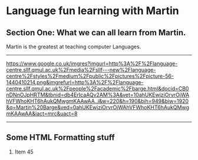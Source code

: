 <h1> Language fun learning with Martin</h1>
<h2>Section One: What we can all learn from Martin.</h2>
<p> Martin is the greatest at teaching computer Languages.</p>

<hr>

<img>https://www.google.co.uk/imgres?imgurl=http%3A%2F%2Flanguage-centre.sllf.qmul.ac.uk%2Fmedia%2Fsllf---new%2Flanguage-centre%2Fstyles%2Fmedium%2Fpublic%2Fpictures%2Fpicture-56-1440410214.png&imgrefurl=http%3A%2F%2Flanguage-centre.sllf.qmul.ac.uk%2Fpeople%2Facademic%2Fbarge.html&docid=CB0nDNnOJpHRTM&tbnid=db4ErIcaAQv2AM%3A&vet=10ahUKEwjziOrvrOjWAhVFWhoKHT6hAukQMwgmKAAwAA..i&w=220&h=190&bih=949&biw=1920&q=Martin%20Barge&ved=0ahUKEwjziOrvrOjWAhVFWhoKHT6hAukQMwgmKAAwAA&iact=mrc&uact=8

<hr>
<h2>Some HTML Formatting stuff</h2>
<ol>
  <li> Item 45</li>
  </ol>
  
